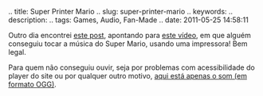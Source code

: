 .. title: Super Printer Mario
.. slug: super-printer-mario
.. keywords: 
.. description: 
.. tags: Games, Audio, Fan-Made
.. date: 2011-05-25 14:58:11

Outro dia encontrei [este post][theblogpost], apontando para [este vídeo][thevideo], em que alguém conseguiu tocar a música do Super Mario, usando uma impressora! Bem legal.

Para quem não conseguiu ouvir, seja por problemas com acessibilidade do player do site ou por qualquer outro motivo, [aqui está apenas o som (em formato OGG)][theaudio].

[theblogpost]: http://marcio.whodesigner.com.br/2010/08/musicas-do-mario-so-que-na-impressora/
[thevideo]: http://vimeo.com/3983501
[theaudio]: http://aiyumi.opendrive.com/files/81148384_etwk0/printer-mario.ogg